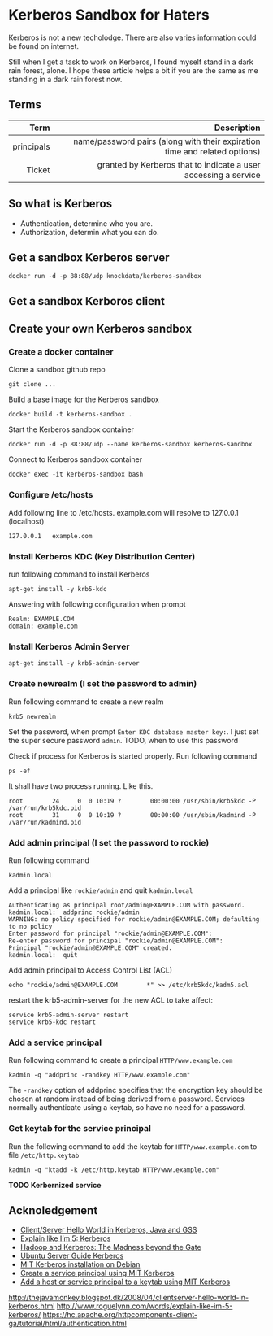 # Kerberos Sandbox for Haters

Kerberos is not a new techolodge. There are also varies information could be found on internet. 

Still when I get a task to work on Kerberos, I found myself stand in a dark rain forest, alone. I hope these article helps a bit if you are the same as me standing in a dark rain forest now.

## Terms

| Term              | Description |
|------------------:|------------:|
|principals         |name/password pairs (along with their expiration time and related options)
|Ticket             | granted by Kerberos that to indicate a user accessing a service
## So what is Kerberos

* Authentication, determine who you are.
* Authorization, determin what you can do.

## Get a sandbox Kerberos server

    docker run -d -p 88:88/udp knockdata/kerberos-sandbox
    
## Get a sandbox Kerboros client

    
## Create your own Kerberos sandbox

### Create a docker container

Clone a sandbox github repo    

    git clone ...

Build a base image for the Kerberos sandbox
    
    docker build -t kerberos-sandbox .

Start the Kerberos sandbox container
    
    docker run -d -p 88:88/udp --name kerberos-sandbox kerberos-sandbox

Connect to Kerberos sandbox container
    
    docker exec -it kerberos-sandbox bash
    
### Configure /etc/hosts

Add following line to /etc/hosts. example.com will resolve to 127.0.0.1 (localhost)
    
    127.0.0.1	example.com


### Install Kerberos KDC (Key Distribution Center)

run following command to install Kerberos 

    apt-get install -y krb5-kdc

Answering with following configuration when prompt

    Realm: EXAMPLE.COM
    domain: example.com

### Install Kerberos Admin Server

    apt-get install -y krb5-admin-server

### Create newrealm (I set the password to admin)

Run following command to create a new realm
    
    krb5_newrealm

Set the password, when prompt `Enter KDC database master key:`. I just set the super secure password `admin`. TODO, when to use this password


Check if process for Kerberos is started properly. Run following command

    ps -ef
    
It shall have two process running. Like this.
    
    root        24     0  0 10:19 ?        00:00:00 /usr/sbin/krb5kdc -P /var/run/krb5kdc.pid
    root        31     0  0 10:19 ?        00:00:00 /usr/sbin/kadmind -P /var/run/kadmind.pid


    
### Add admin principal (I set the password to rockie)

Run following command 

    kadmin.local
    
Add a principal like `rockie/admin` and quit `kadmin.local`

    Authenticating as principal root/admin@EXAMPLE.COM with password.
    kadmin.local:  addprinc rockie/admin
    WARNING: no policy specified for rockie/admin@EXAMPLE.COM; defaulting to no policy
    Enter password for principal "rockie/admin@EXAMPLE.COM":
    Re-enter password for principal "rockie/admin@EXAMPLE.COM":
    Principal "rockie/admin@EXAMPLE.COM" created.
    kadmin.local:  quit

Add admin principal to  Access Control List (ACL)

    echo "rockie/admin@EXAMPLE.COM        *" >> /etc/krb5kdc/kadm5.acl

restart the krb5-admin-server for the new ACL to take affect:

    service krb5-admin-server restart
    service krb5-kdc restart

### Add a service principal

Run following command to create a principal `HTTP/www.example.com`

    kadmin -q "addprinc -randkey HTTP/www.example.com"

The `-randkey` option of addprinc specifies that the encryption key should be chosen at random instead of being derived from a password. Services normally authenticate using a keytab, so have no need for a password.

### Get keytab for the service principal

Run the following command to add the keytab for `HTTP/www.example.com` to file `/etc/http.keytab`

    kadmin -q "ktadd -k /etc/http.keytab HTTP/www.example.com"


__TODO Kerbernized service__

## Acknoledgement

* [Client/Server Hello World in Kerberos, Java and GSS](http://thejavamonkey.blogspot.dk/2008/04/clientserver-hello-world-in-kerberos.html)
* [Explain like I’m 5: Kerberos](http://www.roguelynn.com/words/explain-like-im-5-kerberos/)
* [Hadoop and Kerberos: The Madness beyond the Gate](https://steveloughran.gitbooks.io/kerberos_and_hadoop/)
* [Ubuntu Server Guide Kerberos](https://help.ubuntu.com/lts/serverguide/kerberos.html)
* [MIT Kerberos installation on Debian](https://debian-administration.org/article/570/MIT_Kerberos_installation_on_Debian)
* [Create a service principal using MIT Kerberos](http://www.microhowto.info/howto/create_a_service_principal_using_mit_kerberos.html)
* [Add a host or service principal to a keytab using MIT Kerberos](http://www.microhowto.info/howto/add_a_host_or_service_principal_to_a_keytab_using_mit_kerberos.html)


http://thejavamonkey.blogspot.dk/2008/04/clientserver-hello-world-in-kerberos.html
http://www.roguelynn.com/words/explain-like-im-5-kerberos/
https://hc.apache.org/httpcomponents-client-ga/tutorial/html/authentication.html